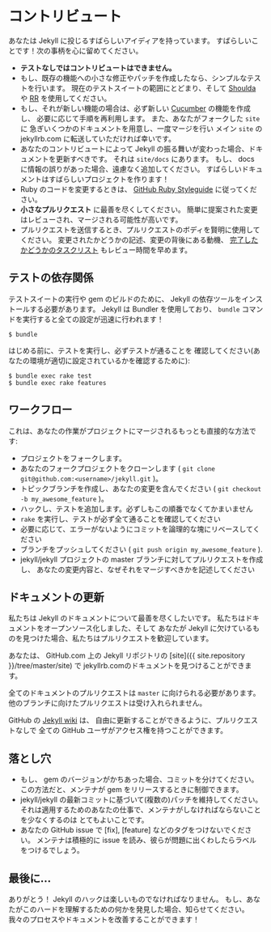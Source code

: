コントリビュート
==========

あなたは Jekyll に投じるすばらしいアイディアを持っています。
すばらしいことです！次の事柄を心に留めてください。

* **テストなしではコントリビュートはできません。**
* もし、既存の機能への小さな修正やパッチを作成したなら、シンプルなテストを行います。
  現在のテストスイートの範囲にとどまり、そして
  [Shoulda](http://github.com/thoughtbot/shoulda/tree/master) や
  [RR](http://github.com/btakita/rr/tree/master) を使用してください。
* もし、それが新しい機能の場合は、必ず新しい
  [Cucumber](https://github.com/cucumber/cucumber/) の機能を作成し、
  必要に応じて手順を再利用します。
  また、あなたがフォークした `site` に
  急ぎいくつかのドキュメントを用意し、一度マージを行い
  メイン `site` の jekyllrb.com に転送していただければ幸いです。
* あなたのコントリビュートによって Jekyll の振る舞いが変わった場合、ドキュメントを更新すべきです。
  それは `site/docs` にあります。
  もし、 docs に情報の誤りがあった場合、遠慮なく追加してください。
  すばらしいドキュメントはすばらしいプロジェクトを作ります！
* Ruby のコードを変更するときは、 [GitHub Ruby Styleguide](https://github.com/styleguide/ruby)
  に従ってください。
* **小さなプルリクエスト** に最善を尽くしてください。
  簡単に提案された変更はレビューされ、マージされる可能性が高いです。
* プルリクエストを送信するとき、プルリクエストのボディを賢明に使用してください。
  変更されたかどうかの記述、変更の背後にある動機、 [完了したかどうかのタスクリスト](http://git.io/gfm-tasks)
  もレビュー時間を早めます。

テストの依存関係
-----------------

テストスイートの実行や gem のビルドのために、
Jekyll の依存ツールをインストールする必要があります。
Jekyll は Bundler を使用しており、 `bundle` コマンドを実行すると全ての設定が迅速に行われます！

    $ bundle

はじめる前に、テストを実行し、必ずテストが通ることを
確認してください(あなたの環境が適切に設定されているかを確認するために):

    $ bundle exec rake test
    $ bundle exec rake features

ワークフロー
--------

これは、あなたの作業がプロジェクトにマージされるもっとも直接的な方法です:

* プロジェクトをフォークします。
* あなたのフォークプロジェクトをクローンします ( `git clone git@github.com:<username>/jekyll.git` )。
* トピックブランチを作成し、あなたの変更を含んでください ( `git checkout -b my_awesome_feature` )。
* ハックし、テストを追加します。必ずしもこの順番でなくてかまいません
* `rake` を実行し、テストが必ず全て通ることを確認してください
* 必要に応じて、エラーがないようにコミットを論理的な塊にリベースしてください
* ブランチをプッシュしてください ( `git push origin my_awesome_feature` ).
* jekyll/jekyll プロジェクトの master ブランチに対してプルリクエストを作成し、
  あなたの変更内容と、なぜそれをマージすべきかを記述してください

ドキュメントの更新
----------------------

私たちは Jekyll のドキュメントについて最善を尽くしたいです。
私たちはドキュメントをオープンソース化しました、そして
あなたが Jekyll に欠けているものを見つけた場合、私たちはプルリクエストを歓迎しています。

あなたは、 GitHub.com 上の Jekyll リポジトリの [site]({{ site.repository }}/tree/master/site) で
jekyllrb.comのドキュメントを見つけることができます。

全てのドキュメントのプルリクエストは `master` に向けられる必要があります。
他のブランチに向けたプルリクエストは受け入れられません。

GitHub の [Jekyll wiki](https://github.com/jekyll/jekyll/wiki) は、
自由に更新することができるように、プルリクエストなしで
全ての GitHub ユーザがアクセス権を持つことができます。

落とし穴
-------

* もし、 gem のバージョンがかちあった場合、コミットを分けてください。
  この方法だと、メンテナが gem をリリースするときに制御できます。
* jekyll/jekyll の最新コミットに基づいて(複数の)パッチを維持してください。
  それは適用するためのあなたの仕事で、メンテナがしなければならないことを少なくするのは
  とてもよいことです。
* あなたの GitHub issue で [fix], [feature] などのタグをつけないでください。
  メンテナは積極的に issue を読み、彼らが問題に出くわしたらラベルをつけるでしょう。 

最後に…
----------

ありがとう！ Jekyll のハックは楽しいものでなければなりません。
もし、あなたがこのハードを理解するための何かを発見した場合、知らせてください。
我々のプロセスやドキュメントを改善することができます！
